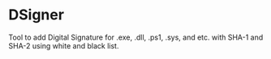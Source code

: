 # DSigner
Tool to add Digital Signature for .exe, .dll, .ps1, .sys, and etc. with SHA-1 and SHA-2 using white and black list.
